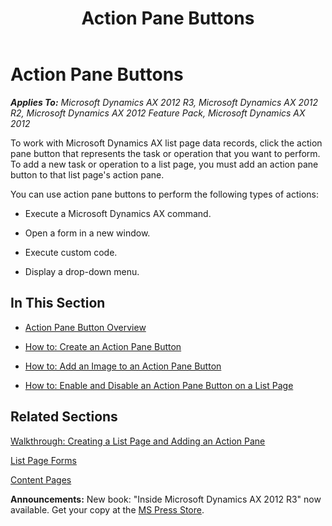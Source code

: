 ﻿---
title: Action Pane Buttons
TOCTitle: Action Pane Buttons
ms:assetid: 2cd55fc7-d0e9-4fd6-ae24-9fa509555a35
ms:mtpsurl: https://msdn.microsoft.com/en-us/library/Cc586086(v=AX.60)
ms:contentKeyID: 35241845
ms.date: 05/18/2015
mtps_version: v=AX.60
---

# Action Pane Buttons 


_**Applies To:** Microsoft Dynamics AX 2012 R3, Microsoft Dynamics AX 2012 R2, Microsoft Dynamics AX 2012 Feature Pack, Microsoft Dynamics AX 2012_

To work with Microsoft Dynamics AX list page data records, click the action pane button that represents the task or operation that you want to perform. To add a new task or operation to a list page, you must add an action pane button to that list page's action pane.

You can use action pane buttons to perform the following types of actions:

  - Execute a Microsoft Dynamics AX command.

  - Open a form in a new window.

  - Execute custom code.

  - Display a drop-down menu.

## In This Section

  - [Action Pane Button Overview](action-pane-button-overview.md)  

  - [How to: Create an Action Pane Button](how-to-create-an-action-pane-button.md)  

  - [How to: Add an Image to an Action Pane Button](how-to-add-an-image-to-an-action-pane-button.md)  

  - [How to: Enable and Disable an Action Pane Button on a List Page](how-to-enable-and-disable-an-action-pane-button-on-a-list-page.md)  

## Related Sections

[Walkthrough: Creating a List Page and Adding an Action Pane](walkthrough-creating-a-list-page-and-adding-an-action-pane.md)

[List Page Forms](list-page-forms.md)

[Content Pages](content-pages.md)

  
**Announcements:** New book: "Inside Microsoft Dynamics AX 2012 R3" now available. Get your copy at the [MS Press Store](https://www.microsoftpressstore.com/store/inside-microsoft-dynamics-ax-2012-r3-9780735685109).


